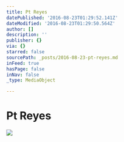 ```yaml
---
title: Pt Reyes
datePublished: '2016-08-23T01:29:52.141Z'
dateModified: '2016-08-23T01:29:50.564Z'
author: []
description: ''
publisher: {}
via: {}
starred: false
sourcePath: _posts/2016-08-23-pt-reyes.md
inFeed: true
hasPage: false
inNav: false
_type: MediaObject

---
```

# Pt Reyes
![](https://the-grid-user-content.s3-us-west-2.amazonaws.com/777f7870-98df-4799-a2ed-0d7772f7517a.jpg)